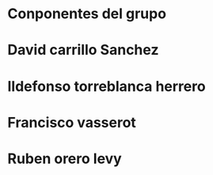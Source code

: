 # Conponentes del grupo
# David carrillo Sanchez
# Ildefonso torreblanca herrero
# Francisco vasserot 
# Ruben orero levy